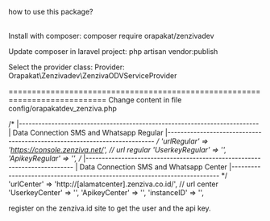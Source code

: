 how to use this package?<br /><br />

Install with composer:
composer require orapakat/zenzivadev

Update composer in laravel project:
php artisan vendor:publish

Select the provider class: 
Provider: Orapakat\Zenzivadev\ZenzivaODVServiceProvider

===========================================================================
Change content in file config/orapakatdev_zenziva.php

/*
    |--------------------------------------------------------------------------
    | Data Connection SMS and Whatsapp Regular
    |--------------------------------------------------------------------------
    */
    'urlRegular' => 'https://console.zenziva.net/', // url regular
    'UserkeyRegular' => '',
    'ApikeyRegular' => '',
    /*
    |--------------------------------------------------------------------------
    | Data Connection SMS and Whatsapp Center
    |--------------------------------------------------------------------------
    */
    'urlCenter' => 'http://[alamatcenter].zenziva.co.id/', // url center
    'UserkeyCenter' => '',
    'ApikeyCenter' => '',
    'instanceID' => '',
    
register on the zenziva.id site to get the user and the api key.    
